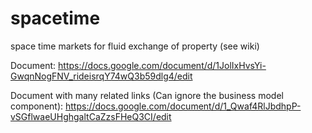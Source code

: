 # spacetime
space time markets for fluid exchange of property (see wiki)

Document: https://docs.google.com/document/d/1JolIxHvsYi-GwqnNogFNV_rideisrqY74wQ3b59dlg4/edit

Document with many related links (Can ignore the business model component): https://docs.google.com/document/d/1_Qwaf4RlJbdhpP-vSGflwaeUHghgaltCaZzsFHeQ3CI/edit

